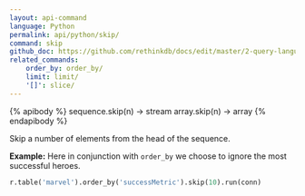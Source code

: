 ```yaml
---
layout: api-command 
language: Python
permalink: api/python/skip/
command: skip 
github_doc: https://github.com/rethinkdb/docs/edit/master/2-query-language/api/python/transformations/skip.md
related_commands:
    order_by: order_by/
    limit: limit/
    '[]': slice/
---
```


{% apibody %}
sequence.skip(n) → stream
array.skip(n) → array
{% endapibody %}

Skip a number of elements from the head of the sequence.

__Example:__ Here in conjunction with `order_by` we choose to ignore the most successful heroes.

```py
r.table('marvel').order_by('successMetric').skip(10).run(conn)
```


